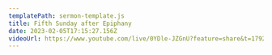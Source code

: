 ```yaml
---
templatePath: sermon-template.js
title: Fifth Sunday after Epiphany
date: 2023-02-05T17:15:27.156Z
videoUrl: https://www.youtube.com/live/0YDle-JZGnU?feature=share&t=1792
---
```

